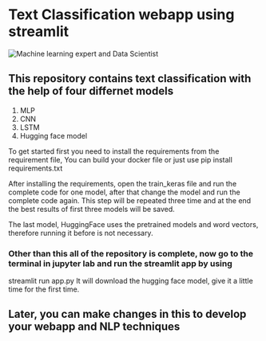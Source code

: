 # Text Classification webapp using streamlit

![Machine learning expert and Data Scientist](https://github.com/shahzaibhamid/Text-classification-webapp-with-streamlit/blob/main/sentiment-analysis.jpg)

## This repository contains text classification with the help of four differnet models
1) MLP
2) CNN
3) LSTM
4) Hugging face model

To get started first you need to install the requirements from the requirement file,
You can build your docker file or just use pip install requirements.txt

After installing the requirements, open the train_keras file and run the complete code for one model, after that change the model and run the complete code again. This step will be repeated three time and at the end the best results of first three models will be saved.

The last model, HuggingFace uses the pretrained models and word vectors, therefore running it before is not necessary.
### Other than this all of the repository is complete, now go to the terminal in jupyter lab and run the streamlit app by using
streamlit run app.py
It will download the hugging face model, give it a little time for the first time.

## Later, you can make changes in this to develop your webapp and NLP techniques
